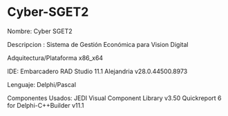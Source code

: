 # Cyber-SGET2
Nombre:
  Cyber SGET2
  
Descripcion :
Sistema de Gestión Económica para Vision Digital

Adquitectura/Plataforma
  x86_x64
  
IDE: 
  Embarcadero RAD Studio 11.1 Alejandria v28.0.44500.8973
  
Lenguaje: 
  Delphi/Pascal
  
Componentes Usados:
  JEDI Visual Component Library v3.50
  Quickreport 6 for Delphi-C++Builder v11.1
